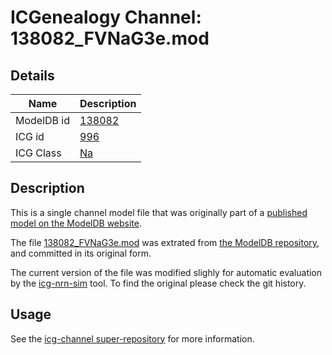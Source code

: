 # ICGenealogy Channel: 138082\_FVNaG3e.mod

## Details

Name | Description
---- | -----------
ModelDB id | [138082](http://senselab.med.yale.edu/ModelDB/ShowModel.cshtml?model=138082)
ICG id | [996](http://icg.neurotheory.ox.ac.uk/channels/2/996)
ICG Class | [Na](http://icg.neurotheory.ox.ac.uk/channels/2)

## Description

This is a single channel model file that was originally part of a [published model on the ModelDB website](http://senselab.med.yale.edu/mModelDB/ShowModel.cshtml?model=138082).


The file [138082\_FVNaG3e.mod](138082_FVNaG3e.mod) was extrated from [the ModelDB repository](http://senselab.med.yale.edu/ModelDB/ShowModel.cshtml?model=138082), and committed in its original form.

The current version of the file was modified slighly for automatic evaluation by the [icg-nrn-sim](https://github.com/icgenealogy/icg-nrn-sim) tool. To find the original please check the git history.


## Usage

See the [icg-channel super-repository](https://github.com/icgenealogy/icg-channels) for more information.